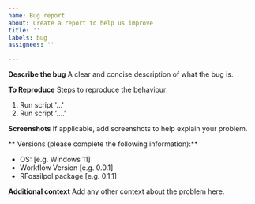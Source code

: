 ```yaml
---
name: Bug report
about: Create a report to help us improve
title: ''
labels: bug
assignees: ''

---
```


**Describe the bug**
A clear and concise description of what the bug is.

**To Reproduce**
Steps to reproduce the behaviour:
1. Run script '...'
2. Run script '....'

**Screenshots**
If applicable, add screenshots to help explain your problem.

** Versions (please complete the following information):**
 - OS: [e.g. Windows 11]
 - Workflow Version [e.g. 0.0.1]
- RFossilpol package [e.g. 0.1.1]

**Additional context**
Add any other context about the problem here.
